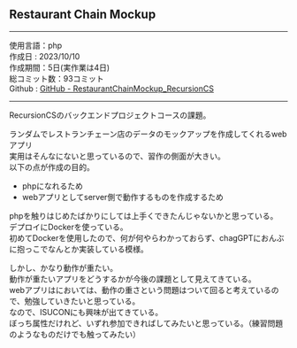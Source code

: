## Restaurant Chain Mockup  

---  

使用言語：php  
作成日 : 2023/10/10  
作成期間：5日(実作業は4日)  
総コミット数：93コミット  
Github : [GitHub - RestaurantChainMockup_RecursionCS](https://github.com/kip2/RestaurantChainMockup_RecursionCS)  

---  

RecursionCSのバックエンドプロジェクトコースの課題。  

ランダムでレストランチェーン店のデータのモックアップを作成してくれるwebアプリ  
実用はそんなにないと思っているので、習作の側面が大きい。  
以下の点が作成の目的。  
- phpになれるため  
- webアプリとしてserver側で動作するものを作成するため  

phpを触りはじめたばかりにしては上手くできたんじゃないかと思っている。  
デプロイにDockerを使っている。  
初めてDockerを使用したので、何が何やらわかっておらず、chagGPTにおんぶに抱っこでなんとか実装している模様。  

しかし、かなり動作が重たい。  
動作が重たいアプリをどうするかが今後の課題として見えてきている。  
webアプリはにおいては、動作の重さという問題はついて回ると考えているので、勉強していきたいと思っている。  
なので、ISUCONにも興味が出てきている。  
ぼっち属性だけれど、いずれ参加できればしてみたいと思っている。（練習問題のようなものだけでも触ってみたい）  

